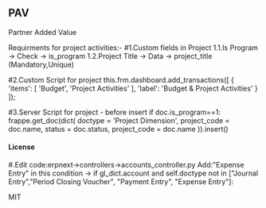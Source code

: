 ## PAV

Partner Added Value

Requirments for project activities:-
#1.Custom fields in Project
1.1.Is Program -> Check -> is_program
1.2.Project Title -> Data -> project_title (Mandatory,Unique)

#2.Custom Script for project
this.frm.dashboard.add_transactions([
	{	    
		'items': [
			'Budget',
			'Project Activities'
		],
		'label': 'Budget & Project Activities'
	}	
]);

#3.Server Script for project - before insert
if doc.is_program==1:
    frappe.get_doc(dict(
            doctype = 'Project Dimension',
            project_code = doc.name,
            status = doc.status,
            project_code = doc.name
        )).insert()



#### License

#.Edit code:erpnext->controllers->accounts_controller.py
Add:"Expense Entry" in this condition -> if gl_dict.account and self.doctype not in ["Journal Entry","Period Closing Voucher", "Payment Entry", "Expense Entry"]:

MIT

